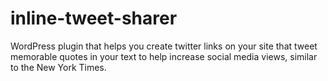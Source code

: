 inline-tweet-sharer
===================

WordPress plugin that helps you create twitter links on your site that tweet memorable quotes in your text to help increase social media views, similar to the New York Times.
